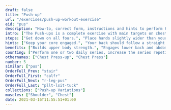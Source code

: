 ```yaml
---
draft: false
title: "Push-up"
url: "/exercises/push-up-workout-exercise"
eid: "pus"
description: "How-to, correct form, instructions and hints to perform Push-up. Similar exercises and video demo"
intro: ["The Push-ups is a complete exercise with main targets on chest, shoulders, triceps, but also working the core and back.", "Can be done anywhere as it requires no equipment. There are tons of variants aiming different results."]
steps: ["Get down on all fours.", "Place hands slightly wider than your shoulders.", "Straighten arms and legs.", "Lower the body, the chest nearly touches the floor.", "Pause, then straight your arms and push back up."]
hints: ["Keep your core engaged.", "Your back should follow a straight line."]
benefits: ["Builds upper body strength.", "Engages lower back and abdominal muscles.", "Effective exercise to build muscle.", "Protect shoulders from injury.", "While activating large muscle groups, heart will work harder to deliver oxygen-rich blood and this activity results in an effective cardiovascular exercise."]
counting: ["Perform one or two daily series, increase the series repetitions once a week.", "Set a goal for a month or year period, record your repetitions to reach that goal."]
othernames: ["Chest Press-up", "Chest Press"]
number: 5
similar: ["pus"]
OrderFull_Prev: "stair"
OrderFull_First: "calfr"
OrderFull_Next: "r-leg-pus"
OrderFull_Last: "pllt-lsit-tuck"
collections: ["Push-up Variations"]
muscles: ["Shoulder", "Chest"]
date: 2021-03-16T11:55:51+01:00
---
```

